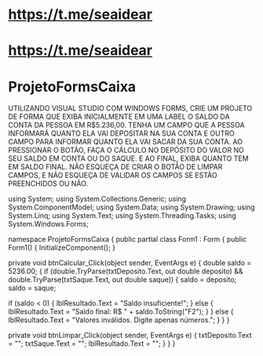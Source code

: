 # https://t.me/seaidear
# https://t.me/seaidear


# ProjetoFormsCaixa
UTILIZANDO VISUAL STUDIO COM WINDOWS FORMS, CRIE UM PROJETO DE FORMA QUE EXIBA INICIALMENTE EM UMA LABEL O SALDO DA CONTA DA PESSOA EM R$5.236,00. TENHA UM CAMPO QUE A PESSOA INFORMARÁ QUANTO
ELA VAI DEPOSITAR NA SUA CONTA E OUTRO CAMPO PARA INFORMAR QUANTO ELA VAI SACAR DA SUA CONTA. AO PRESSIONAR O BOTÃO, FAÇA O CÁLCULO NO DEPÓSITO DO VALOR NO SEU SALDO EM CONTA OU DO SAQUE. E AO FINAL, EXIBA QUANTO TEM EM SALDO FINAL. 
NÃO ESQUEÇA DE CRIAR O BOTÃO DE LIMPAR CAMPOS, E NÃO ESQUEÇA DE VALIDAR OS CAMPOS SE ESTÃO PREENCHIDOS OU NÃO.

using System;
using System.Collections.Generic;
using System.ComponentModel;
using System.Data;
using System.Drawing;
using System.Linq;
using System.Text;
using System.Threading.Tasks;
using System.Windows.Forms;

namespace ProjetoFormsCaixa
{
    public partial class Form1 : Form
    {
        public Form1()
        {
            InitializeComponent();
        }

  private void btnCalcular_Click(object sender, EventArgs e)
        {
            double saldo = 5236.00;
            {
                if (double.TryParse(txtDeposito.Text, out double deposito) && double.TryParse(txtSaque.Text, out double saque))
                {
                    saldo = deposito;
                    saldo = saque;

  if (saldo < 0)
                    {
                        lblResultado.Text = "Saldo insuficiente!";
                    }
                    else
                    {
                        lblResultado.Text = "Saldo final: R$ " + saldo.ToString("F2");
                    }
                }
                else
                {
                    lblResultado.Text = "Valores inválidos. Digite apenas números.";
                }
            }
        }

private void btnLimpar_Click(object sender, EventArgs e)
        {
            txtDeposito.Text = "";
            txtSaque.Text = "";
            lblResultado.Text = "";
        }
    }
}
